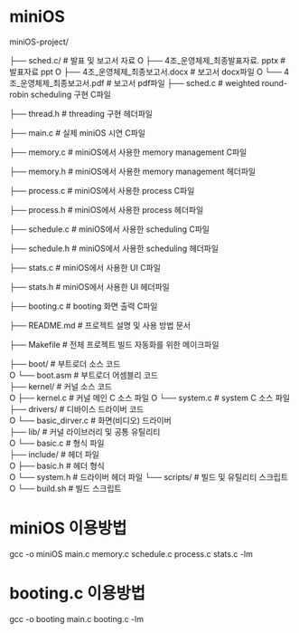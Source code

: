 # miniOS

miniOS-project/

├── sched.c/                            # 발표 및 보고서 자료
O   ├──  4조_운영체제_최종발표자료. pptx  # 발표자료 ppt
O   ├──  4조_운영체제_최종보고서.docx     # 보고서 docx파일
O   └──  4조_운영체제_최종보고서.pdf      # 보고서 pdf파일
├── sched.c                             # weighted round-robin scheduling 구현 C파일

├── thread.h                            # threading 구현 헤더파일 

├── main.c                              # 실제 miniOS 시연 C파일

├── memory.c                            # miniOS에서 사용한 memory management C파일 

├── memory.h                            # miniOS에서 사용한 memory management 헤더파일 

├── process.c                           # miniOS에서 사용한 process C파일

├── process.h                           # miniOS에서 사용한 process 헤더파일 

├── schedule.c                          # miniOS에서 사용한 scheduling C파일

├── schedule.h                          # miniOS에서 사용한 scheduling 헤더파일 

├── stats.c                             # miniOS에서 사용한 UI C파일  

├── stats.h                             # miniOS에서 사용한 UI 헤더파일 

├── booting.c                           # booting 화면 출력 C파일

├── README.md                           # 프로젝트 설명 및 사용 방법 문서  

├── Makefile                            # 전체 프로젝트 빌드 자동화를 위한 메이크파일 

├── boot/                               # 부트로더 소스 코드  
O   └── boot.asm                        # 부트로더 어셈블리 코드  
├── kernel/                             # 커널 소스 코드  
O   ├──  kernel.c                       # 커널 메인 C 소스 파일
O   └──  system.c                       # system C 소스 파일
├── drivers/                            # 디바이스 드라이버 코드  
O   └──  basic_dirver.c                 # 화면(비디오) 드라이버  
├── lib/                                # 커널 라이브러리 및 공통 유틸리티  
O   └──  basic.c                        # 형식 파일  
├── include/                            # 헤더 파일  
O   ├── basic.h                         # 헤더 형식  
O   └── system.h                        # 드라이버 헤더 파일
└── scripts/                            # 빌드 및 유틸리티 스크립트  
O   └── build.sh                        # 빌드 스크립트  

# miniOS 이용방법
gcc -o miniOS main.c memory.c schedule.c process.c stats.c -lm

# booting.c 이용방법
gcc -o booting main.c booting.c -lm
